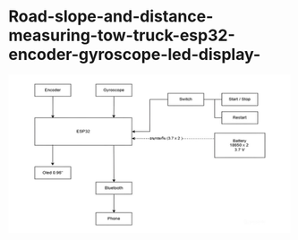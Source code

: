 # Road-slope-and-distance-measuring-tow-truck-esp32-encoder-gyroscope-led-display-
![Diagram](Diagram.jpg)
